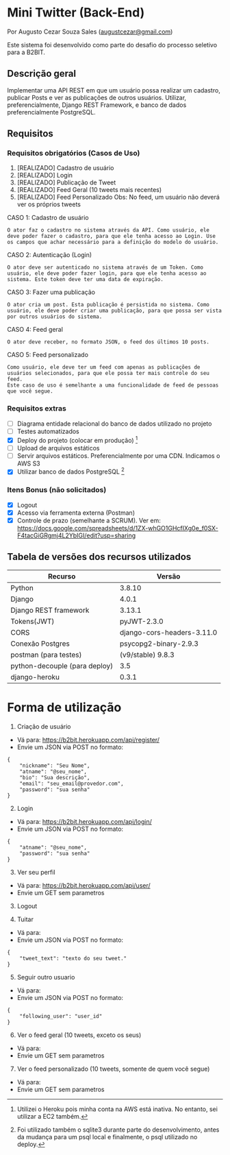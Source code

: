 # Mini Twitter (Back-End)

Por Augusto Cezar Souza Sales (augustcezar@gmail.com)

Este sistema foi desenvolvido como parte do desafio do processo seletivo para a B2BIT.

## Descrição geral

Implementar uma API REST em que um usuário possa realizar um cadastro, publicar Posts e ver as publicações de outros usuários.
Utilizar, preferencialmente, Django REST Framework, e banco de dados preferencialmente PostgreSQL.
## Requisitos

### Requisitos obrigatórios (Casos de Uso)

1. [REALIZADO] Cadastro de usuário
2. [REALIZADO] Login
3. [REALIZADO] Publicação de Tweet
4. [REALIZADO] Feed Geral (10 tweets mais recentes)
5. [REALIZADO] Feed Personalizado
Obs: No feed, um usuário não deverá ver os próprios tweets

CASO 1: Cadastro de usuário

	O ator faz o cadastro no sistema através da API. Como usuário, ele deve poder fazer o cadastro, para que ele tenha acesso ao Login. Use os campos que achar necessário para a definição do modelo do usuário.


CASO 2: Autenticação (Login)

	O ator deve ser autenticado no sistema através de um Token. Como usuário, ele deve poder fazer login, para que ele tenha acesso ao sistema. Este token deve ter uma data de expiração.


CASO 3: Fazer uma publicação

	O ator cria um post. Esta publicação é persistida no sistema. Como usuário, ele deve poder criar uma publicação, para que possa ser vista por outros usuários do sistema.


CASO 4: Feed geral

    O ator deve receber, no formato JSON, o feed dos últimos 10 posts.


CASO 5: Feed personalizado

    Como usuário, ele deve ter um feed com apenas as publicações de usuários selecionados, para que ele possa ter mais controle do seu feed.
    Este caso de uso é semelhante a uma funcionalidade de feed de pessoas que você segue.

### Requisitos extras

* [ ] Diagrama entidade relacional do banco de dados utilizado no projeto
* [ ] Testes automatizados
* [X] Deploy do projeto (colocar em produção) [^2]
* [ ] Upload de arquivos estáticos
* [ ] Servir arquivos estáticos. Preferencialmente por uma CDN. Indicamos o AWS S3
* [x] Utilizar banco de dados PostgreSQL [^1]

### Itens Bonus (não solicitados)

* [X] Logout
* [X] Acesso via ferramenta externa (Postman)
* [X] Controle de prazo (semelhante a SCRUM). Ver em: https://docs.google.com/spreadsheets/d/1ZX-whGO1GHcfIXg0e_f0SX-F4tacGiGRgmj4L2YbIGI/edit?usp=sharing

## Tabela de versões dos recursos utilizados

|          Recurso            |           Versão           |
|-----------------------------|----------------------------|
|Python                       | 3.8.10                     |
|Django                       | 4.0.1                      |
|Django REST framework        | 3.13.1                     |
|Tokens(JWT)                  | pyJWT-2.3.0                |
|CORS                         | django-cors-headers-3.11.0 |
|Conexão Postgres             | psycopg2-binary-2.9.3      |
|postman (para testes)        | (v9/stable) 9.8.3          |
|python-decouple (para deploy)| 3.5                        |
|django-heroku                | 0.3.1                      |

[^1]: Foi utilizado também o sqlite3 durante parte do desenvolvimento, antes da mudança para um psql local e finalmente, o psql utilizado no deploy.
[^2]: Utilizei o Heroku pois minha conta na AWS está inativa. No entanto, sei utilizar a EC2 também.

# Forma de utilização

1. Criação de usuário
- Vá para: https://b2bit.herokuapp.com/api/register/
- Envie um JSON via POST no formato:
```
{
    "nickname": "Seu Nome",
    "atname": "@seu_nome",
    "bio": "Sua descrição",
    "email": "seu_email@provedor.com",
    "password": "sua senha"
}
```

2. Login
- Vá para: https://b2bit.herokuapp.com/api/login/
- Envie um JSON via POST no formato:
```
{
    "atname": "@seu_nome",
    "password": "sua senha"
}
```

3. Ver seu perfil
- Vá para: https://b2bit.herokuapp.com/api/user/
- Envie um GET sem parametros

3. Logout

4. Tuitar
- Vá para:
- Envie um JSON via POST no formato:
```
{
    "tweet_text": "texto do seu tweet."
}
```

5. Seguir outro usuario
- Vá para:
- Envie um JSON via POST no formato:
```
{
    "following_user": "user_id"
}
```

6. Ver o feed geral (10 tweets, exceto os seus)
- Vá para:
- Envie um GET sem parametros

7. Ver o feed personalizado (10 tweets, somente de quem você segue)
- Vá para:
- Envie um GET sem parametros
